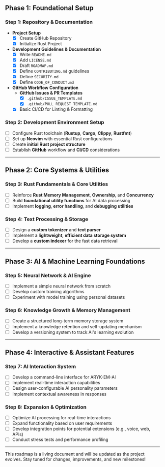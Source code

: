 ## Phase 1: Foundational Setup

### Step 1: Repository & Documentation

- **Project Setup**
    - [x] Create GitHub Repository
    - [x] Initialize Rust Project
- **Development Guidelines & Documentation**
    - [x] Write `README.md`
    - [x] Add `LICENSE.md`
    - [x] Draft `ROADMAP.md`
    - [x] Define `CONTRIBUTING.md` guidelines
    - [x] Define `SECURITY.md`
    - [x] Define `CODE_OF_CONDUCT.md`
- **GitHub Workflow Configuration**
    - **GitHub Issues & PR Templates**
        - [x] `.github/ISSUE_TEMPLATE.md`
        - [x] `.github/PULL_REQUEST_TEMPLATE.md`
    - [x] Basic CI/CD for Linting & Formatting
### Step 2: Development Environment Setup
- [ ] Configure Rust toolchain (**Rustup**, **Cargo**, **Clippy**, **Rustfmt**)
- [ ] Set up **Neovim** with essential Rust configurations
- [ ] Create **initial Rust project structure**
- [ ] Establish **GitHub** workflow and **CI/CD** considerations
***
## Phase 2: Core Systems & Utilities

### Step 3: Rust Fundamentals & Core Utilities
- [ ] Reinforce **Rust Memory Management**, **Ownership**, and **Concurrency**
- [ ] Build **foundational utility functions** for AI data processing
- [ ] Implement **logging**, **error handling**, and **debugging utilities**
### Step 4: Text Processing & Storage
- [ ] Design a **custom tokenizer** and **text parser**
- [ ] Implement a **lightweight**, **efficient data storage system**
- [ ] Develop a **custom indexer** for the fast data retrieval
***
## Phase 3: AI & Machine Learning Foundations

### Step 5: Neural Network & AI Engine
- [ ] Implement a simple neural network from scratch
- [ ] Develop custom training algorithms
- [ ] Experiment with model training using personal datasets
### Step 6: Knowledge Growth & Memory Management
- [ ] Create a structured long-term memory storage system
- [ ] Implement a knowledge retention and self-updating mechanism
- [ ] Develop a versioning system to track AI's learning evolution
***
## Phase 4: Interactive & Assistant Features

### Step 7: AI Interaction System
- [ ] Develop a command-line interface for ARYK-EM-AI
- [ ] Implement real-time interaction capabilities
- [ ] Design user-configurable AI personality parameters
- [ ] Implement contextual awareness in responses
### Step 8: Expansion & Optimization
- [ ] Optimize AI processing for real-time interactions
- [ ] Expand functionality based on user requirements
- [ ] Develop integration points for potential extensions (e.g., voice, web, APIs)
- [ ] Conduct stress tests and performance profiling
***

This roadmap is a living document and will be updated as the project evolves. Stay tuned for changes, improvements, and new milestones!
